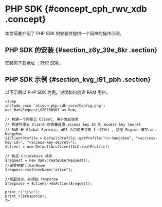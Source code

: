 # PHP SDK {#concept_cph_rwv_xdb .concept}

本文简要介绍了 PHP SDK 的安装并提供一个简单的操作示例。

## PHP SDK 的安装 {#section_z6y_39e_6kr .section}

安装包下载地址 ：[PHP SDK](https://docs-aliyun.cn-hangzhou.oss.aliyun-inc.com/cn/ram/0.0.71/assets/ram-sdk/aliyun_ram_php_sdk_2.0.7.zip)。

## PHP SDK 示例 {#section_kvg_i91_pbh .section}

以下示例以 PHP SDK 为例，说明如何创建 RAM 用户。

``` {#codeblock_5v5_vyy_5dl}
<?php
include_once 'aliyun-php-sdk-core/Config.php';
use Ram\Request\V20150501 as Ram;

// 构建一个阿里云 Client, 用于发起请求
// 构建阿里云 Client 时需要设置 access key ID 和 access key secret
// RAM 是 Global Service, API 入口位于华东 1 (杭州) , 这里 Region 填写:cn-hangzhou
$iClientProfile = DefaultProfile::getProfile("cn-hangzhou", "<acccess-key-id>", "<access-key-secret>");
$client = new DefaultAcsClient($iClientProfile);

// 构造 CreateUser 请求
$request = new Ram\CreateUserRequest();
//设置参数：UserName
$request->setUserName("alice");

//发起请求，并得到 response
$response = $client->doAction($request);

print_r("\r\n");
print_r($response);
?>
```

